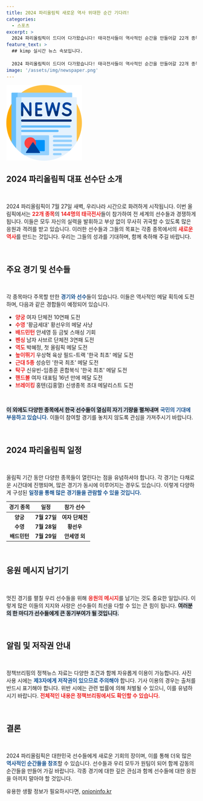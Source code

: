 ```yaml
---
title: 2024 파리올림픽 새로운 역사 위대한 순간 기다려!
categories:
  - 스포츠
excerpt: >
  2024 파리올림픽이 드디어 다가왔습니다! 태극전사들이 역사적인 순간을 만들어갈 22개 종목의 대결, 놓치지 마세요! 올림픽 메달 사냥에 나서는 선수들의 이야기가 여러분을 기다립니다!
feature_text: >
  ## kimp 실시간 뉴스 속보입니다.

  2024 파리올림픽이 드디어 다가왔습니다! 태극전사들이 역사적인 순간을 만들어갈 22개 종목의 대결, 놓치지 마세요! 올림픽 메달 사냥에 나서는 선수들의 이야기가 여러분을 기다립니다!
image: '/assets/img/newspaper.png'
---
```


<p><img src="/assets/img/newspaper.png" alt="kimplant 속보" /></p>

<h2 data-ke-size="size26">2024 파리올림픽 대표 선수단 소개</h2>

<p data-ke-size="size16">&nbsp;</p>

<p>2024 파리올림픽이 7월 27일 새벽, 우리나라 시간으로 화려하게 시작됩니다. 이번 올림픽에서는 <b><span style="color: #ee2323;">22개 종목</span></b>의 <b><span style="color: #ee2323;">144명의 태극전사</span></b>들이 참가하여 전 세계의 선수들과 경쟁하게 됩니다. 이들은 모두 자신의 실력을 발휘하고 부상 없이 무사히 귀국할 수 있도록 많은 응원과 격려를 받고 있습니다. 이러한 선수들과 그들의 목표는 각종 종목에서의 <b><span style="color: #ee2323;">새로운 역사</span></b>를 만드는 것입니다. 우리는 그들의 성과를 기대하며, 함께 축하해 주길 바랍니다. </p>

<p data-ke-size="size16">&nbsp;</p>

<h2 data-ke-size="size26">주요 경기 및 선수들</h2>

<p data-ke-size="size16">&nbsp;</p>

<p>각 종목마다 주목할 만한 <b><span style="color: #1a5490;">경기와 선수</span></b>들이 있습니다. 이들은 역사적인 메달 획득에 도전하며, 다음과 같은 경합들이 예정되어 있습니다. </p>

<ul>
    <li><b><span style="color: #ee2323;">양궁</span></b> 여자 단체전 10연패 도전</li>
    <li><b><span style="color: #ee2323;">수영</span></b> '황금세대' 황선우의 메달 사냥</li>
    <li><b><span style="color: #ee2323;">배드민턴</span></b> 안세영 등 금빛 스매싱 기회</li>
    <li><b><span style="color: #ee2323;">펜싱</span></b> 남자 사브르 단체전 3연패 도전</li>
    <li><b><span style="color: #ee2323;">역도</span></b> 박혜정, 첫 올림픽 메달 도전</li>
    <li><b><span style="color: #ee2323;">높이뛰기</span></b> 우상혁 육상 필드-트랙 '한국 최초' 메달 도전</li>
    <li><b><span style="color: #ee2323;">근대 5종</span></b> 성승민 '한국 최초' 메달 도전</li>
    <li><b><span style="color: #ee2323;">탁구</span></b> 신유빈-임종훈 혼합복식 '한국 최초' 메달 도전</li>
    <li><b><span style="color: #ee2323;">핸드볼</span></b> 여자 대표팀 16년 만에 메달 도전</li>
    <li><b><span style="color: #ee2323;">브레이킹 </span></b> 홍텐(김홍열) 신생종목 초대 메달리스트 도전</li>
</ul>

<p data-ke-size="size16">&nbsp;</p>

<p><b><span style="background-color: #21538527;">이 외에도 다양한 종목에서 한국 선수들이 열심히 자기 기량을 펼쳐내며</span></b> <b><span style="color: #1a5490;">국민의 기대에 부응하고 있습니다.</span></b> 이들이 참여할 경기를 놓치지 않도록 관심을 가져주시기 바랍니다.</p>

<p data-ke-size="size16">&nbsp;</p>

<h2 data-ke-size="size26">2024 파리올림픽 일정</h2>

<p data-ke-size="size16">&nbsp;</p>

<p>올림픽 기간 동안 다양한 종목들이 열린다는 점을 유념하셔야 합니다. 각 경기는 다채로운 시간대에 진행되며, 많은 경기가 동시에 이루어지는 경우도 있습니다. 이렇게 다양하게 구성된 <b><span style="color: #1a5490;">일정을 통해 많은 경기들을 관람할 수 있을 것입니다.</span></b></p>

<table>
    <thead>
        <tr>
            <th style="text-align: center;">경기 종목</th>
            <th style="text-align: center;">일정</th>
            <th style="text-align: center;">참가 선수</th>
        </tr>
    </thead>
    <tbody>
        <tr>
            <td style="text-align: center; height: 17px;"><b>양궁</b></td>
            <td style="text-align: center; height: 17px;"><b>7월 27일</b></td>
            <td style="text-align: center; height: 17px;"><b>여자 단체전</b></td>
        </tr>
        <tr>
            <td style="text-align: center; height: 17px;"><b>수영</b></td>
            <td style="text-align: center; height: 17px;"><b>7월 28일</b></td>
            <td style="text-align: center; height: 17px;"><b>황선우</b></td>
        </tr>
        <tr>
            <td style="text-align: center; height: 17px;"><b>배드민턴</b></td>
            <td style="text-align: center; height: 17px;"><b>7월 29일</b></td>
            <td style="text-align: center; height: 17px;"><b>안세영 외</b></td>
        </tr>
        <!-- 추가적인 경기 및 일정들은 여기에 계속 추가될 수 있습니다 -->
    </tbody>
</table>

<p data-ke-size="size16">&nbsp;</p>

<h2 data-ke-size="size26">응원 메시지 남기기</h2>

<p data-ke-size="size16">&nbsp;</p>

<p>멋진 경기를 펼칠 우리 선수들을 위해 <b><span style="color: #ee2323;">응원의 메시지</span></b>를 남기는 것도 중요한 일입니다. 이렇게 많은 이들의 지지와 사랑은 선수들이 최선을 다할 수 있는 큰 힘이 됩니다. <b><span style="background-color: #21538527;">여러분의 한 마디가 선수들에게 큰 동기부여가 될 것입니다.</span></b></p>

<p data-ke-size="size16">&nbsp;</p>

<h2 data-ke-size="size26">알림 및 저작권 안내</h2>

<p data-ke-size="size16">&nbsp;</p>

<p>정책브리핑의 정책뉴스 자료는 다양한 조건과 함께 자유롭게 이용이 가능합니다. 사진 사용 시에는 <b><span style="color: #1a5490;">제3자에게 저작권이 있으므로 주의해야</span></b> 합니다. 기사 이용의 경우는 출처를 반드시 표기해야 합니다. 위반 시에는 관련 법률에 의해 처벌될 수 있으니, 이를 유념하시기 바랍니다. <b><span style="color: #ee2323;">전체적인 내용은 정책브리핑에서도 확인할 수 있습니다.</span></b></p>

<p data-ke-size="size16">&nbsp;</p>

<h2 data-ke-size="size26">결론</h2>

<p data-ke-size="size16">&nbsp;</p>

<p>2024 파리올림픽은 대한민국 선수들에게 새로운 기회의 장이며, 이를 통해 더욱 많은 <b><span style="color: #1a5490;">역사적인 순간들을 창조</span></b>할 수 있습니다. 선수들과 우리 모두가 원팀이 되어 함께 감동의 순간들을 만들어 가길 바랍니다. 각종 경기에 대한 깊은 관심과 함께 선수들에 대한 응원을 아끼지 말아야 할 것입니다. </p>
유용한 생활 정보가 필요하시다면, <a href="https://onioninfo.kr" rel="dofollow">onioninfo.kr</a>


